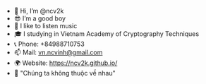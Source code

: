 - 👋 Hi, I’m @ncv2k
- 😎 I’m a good boy 
- 🎵 I like to listen music
- 🎓 I studying in Vietnam Academy of Cryptography Techniques
- 📞 Phone: +84988710753
- 📫 Mail: vn.ncvinh@gmail.com
- 🌍 Website: https://ncv2k.github.io/
- 📌 "Chúng ta không thuộc về nhau"

